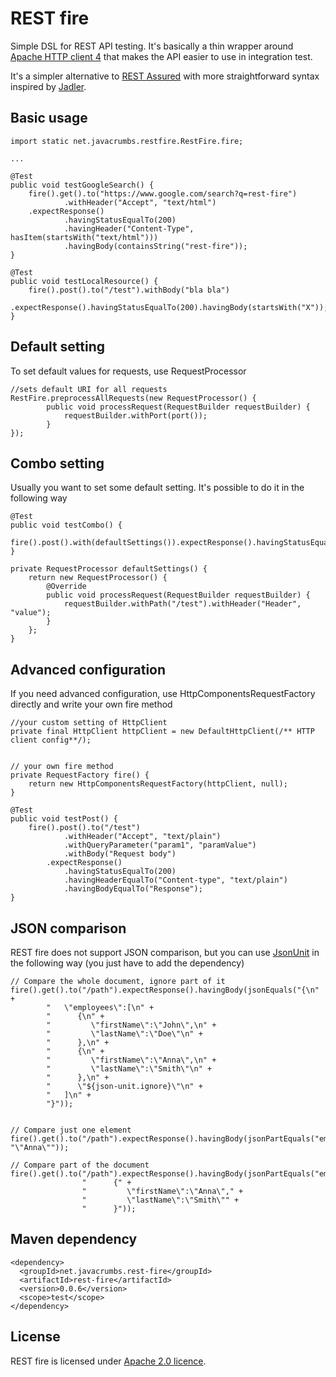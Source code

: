 REST fire
=========

Simple DSL for REST API testing. It's basically a thin wrapper around [Apache HTTP client 4](https://hc.apache.org/httpcomponents-client-ga/)
that makes the API easier to use in integration test. 

It's a simpler alternative to [REST Assured](https://code.google.com/p/rest-assured/) with more straightforward syntax
inspired by [Jadler](http://jadler.net).

Basic usage
-----------
    import static net.javacrumbs.restfire.RestFire.fire;
    
    ...
    
    @Test
    public void testGoogleSearch() {
        fire().get().to("https://www.google.com/search?q=rest-fire")
                .withHeader("Accept", "text/html")
        .expectResponse()
                .havingStatusEqualTo(200)
                .havingHeader("Content-Type", hasItem(startsWith("text/html")))
                .havingBody(containsString("rest-fire"));
    }
    
    @Test
    public void testLocalResource() {
        fire().post().to("/test").withBody("bla bla")
            .expectResponse().havingStatusEqualTo(200).havingBody(startsWith("X"));
    }
    

Default setting
---------------
To set default values for requests, use RequestProcessor
    
    //sets default URI for all requests
    RestFire.preprocessAllRequests(new RequestProcessor() {
            public void processRequest(RequestBuilder requestBuilder) {
                requestBuilder.withPort(port());
            }
    });

Combo setting
-------------
Usually you want to set some default setting. It's possible to do it in the following way

    @Test
    public void testCombo() {
        fire().post().with(defaultSettings()).expectResponse().havingStatusEqualTo(200);
    }

    private RequestProcessor defaultSettings() {
        return new RequestProcessor() {
            @Override
            public void processRequest(RequestBuilder requestBuilder) {
                requestBuilder.withPath("/test").withHeader("Header", "value");
            }
        };
    }

Advanced configuration
----------------------
If you need advanced configuration, use HttpComponentsRequestFactory directly and write your own fire method
    
    //your custom setting of HttpClient
    private final HttpClient httpClient = new DefaultHttpClient(/** HTTP client config**/);


    // your own fire method    
    private RequestFactory fire() {
        return new HttpComponentsRequestFactory(httpClient, null);
    }

    @Test
    public void testPost() {
        fire().post().to("/test")
                .withHeader("Accept", "text/plain")
                .withQueryParameter("param1", "paramValue")
                .withBody("Request body")
            .expectResponse()
                .havingStatusEqualTo(200)
                .havingHeaderEqualTo("Content-type", "text/plain")
                .havingBodyEqualTo("Response");
    }


JSON comparison
---------------
REST fire does not support JSON comparison, but you can use [JsonUnit](https://github.com/lukas-krecan/JsonUnit) in
the following way (you just have to add the dependency)

    // Compare the whole document, ignore part of it
    fire().get().to("/path").expectResponse().havingBody(jsonEquals("{\n" +
            "   \"employees\":[\n" +
            "      {\n" +
            "         \"firstName\":\"John\",\n" +
            "         \"lastName\":\"Doe\"\n" +
            "      },\n" +
            "      {\n" +
            "         \"firstName\":\"Anna\",\n" +
            "         \"lastName\":\"Smith\"\n" +
            "      },\n" +
            "      \"${json-unit.ignore}\"\n" +
            "   ]\n" +
            "}"));


    // Compare just one element
    fire().get().to("/path").expectResponse().havingBody(jsonPartEquals("employees[1].firstName", "\"Anna\""));

    // Compare part of the document
    fire().get().to("/path").expectResponse().havingBody(jsonPartEquals("employees[1]",
                    "      {" +
                    "         \"firstName\":\"Anna\"," +
                    "         \"lastName\":\"Smith\"" +
                    "      }"));


Maven dependency
----------------
    <dependency>
      <groupId>net.javacrumbs.rest-fire</groupId>
      <artifactId>rest-fire</artifactId>
      <version>0.0.6</version>
      <scope>test</scope>
    </dependency>

License
-------
REST fire is licensed under [Apache 2.0 licence](https://www.apache.org/licenses/LICENSE-2.0).
